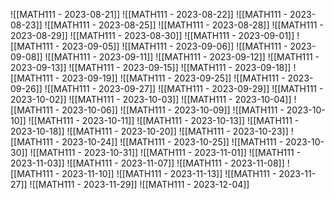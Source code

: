 ![[MATH111 - 2023-08-21]]
![[MATH111 - 2023-08-22]]
![[MATH111 - 2023-08-23]]
![[MATH111 - 2023-08-25]]
![[MATH111 - 2023-08-28]]
![[MATH111 - 2023-08-29]]
![[MATH111 - 2023-08-30]]
![[MATH111 - 2023-09-01]]
![[MATH111 - 2023-09-05]]
![[MATH111 - 2023-09-06]]
![[MATH111 - 2023-09-08]]
![[MATH111 - 2023-09-11]]
![[MATH111 - 2023-09-12]]
![[MATH111 - 2023-09-13]]
![[MATH111 - 2023-09-15]]
![[MATH111 - 2023-09-18]]
![[MATH111 - 2023-09-19]]
![[MATH111 - 2023-09-25]]
![[MATH111 - 2023-09-26]]
![[MATH111 - 2023-09-27]]
![[MATH111 - 2023-09-29]]
![[MATH111 - 2023-10-02]]
![[MATH111 - 2023-10-03]]
![[MATH111 - 2023-10-04]]
![[MATH111 - 2023-10-06]]
![[MATH111 - 2023-10-09]]
![[MATH111 - 2023-10-10]]
![[MATH111 - 2023-10-11]]
![[MATH111 - 2023-10-13]]
![[MATH111 - 2023-10-18]]
![[MATH111 - 2023-10-20]]
![[MATH111 - 2023-10-23]]
![[MATH111 - 2023-10-24]]
![[MATH111 - 2023-10-25]]
![[MATH111 - 2023-10-30]]
![[MATH111 - 2023-10-31]]
![[MATH111 - 2023-11-01]]
![[MATH111 - 2023-11-03]]
![[MATH111 - 2023-11-07]]
![[MATH111 - 2023-11-08]]
![[MATH111 - 2023-11-10]]
![[MATH111 - 2023-11-13]]
![[MATH111 - 2023-11-27]]
![[MATH111 - 2023-11-29]]
![[MATH111 - 2023-12-04]]


